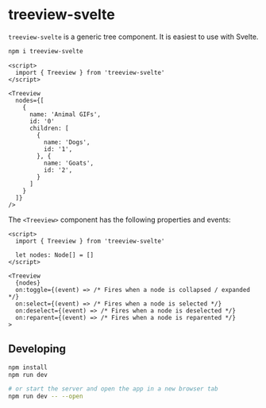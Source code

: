 # treeview-svelte

`treeview-svelte` is a generic tree component. It is easiest to use with Svelte.

```bash
npm i treeview-svelte
```

```svelte
<script>
  import { Treeview } from 'treeview-svelte'
</script>

<Treeview
  nodes={[
    {
      name: 'Animal GIFs',
      id: '0'
      children: [
        {
          name: 'Dogs',
          id: '1',
        }, {
          name: 'Goats',
          id: '2',
        }
      ]
    }
  ]}
/>
```

The `<Treeview>` component has the following properties and events:

```svelte
<script>
  import { Treeview } from 'treeview-svelte'

  let nodes: Node[] = []
</script>

<Treeview
  {nodes}
  on:toggle={(event) => /* Fires when a node is collapsed / expanded */}
  on:select={(event) => /* Fires when a node is selected */}
  on:deselect={(event) => /* Fires when a node is deselected */}
  on:reparent={(event) => /* Fires when a node is reparented */}
>
```

## Developing

```bash
npm install
npm run dev

# or start the server and open the app in a new browser tab
npm run dev -- --open
```
